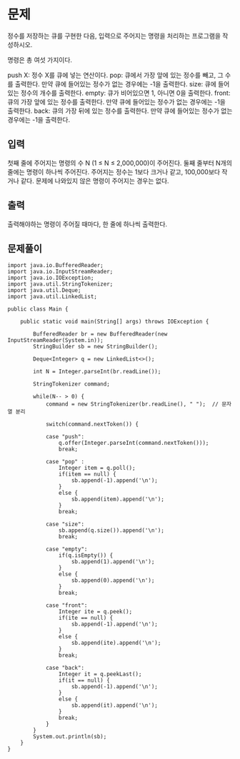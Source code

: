 # 문제
정수를 저장하는 큐를 구현한 다음, 입력으로 주어지는 명령을 처리하는 프로그램을 작성하시오.

명령은 총 여섯 가지이다.

push X: 정수 X를 큐에 넣는 연산이다.
pop: 큐에서 가장 앞에 있는 정수를 빼고, 그 수를 출력한다. 만약 큐에 들어있는 정수가 없는 경우에는 -1을 출력한다.
size: 큐에 들어있는 정수의 개수를 출력한다.
empty: 큐가 비어있으면 1, 아니면 0을 출력한다.
front: 큐의 가장 앞에 있는 정수를 출력한다. 만약 큐에 들어있는 정수가 없는 경우에는 -1을 출력한다.
back: 큐의 가장 뒤에 있는 정수를 출력한다. 만약 큐에 들어있는 정수가 없는 경우에는 -1을 출력한다.

## 입력
첫째 줄에 주어지는 명령의 수 N (1 ≤ N ≤ 2,000,000)이 주어진다. 둘째 줄부터 N개의 줄에는 명령이 하나씩 주어진다. 주어지는 정수는 1보다 크거나 같고, 100,000보다 작거나 같다. 문제에 나와있지 않은 명령이 주어지는 경우는 없다.

## 출력
출력해야하는 명령이 주어질 때마다, 한 줄에 하나씩 출력한다.

## 문제풀이

```
import java.io.BufferedReader;
import java.io.InputStreamReader;
import java.io.IOException;
import java.util.StringTokenizer;
import java.util.Deque;
import java.util.LinkedList;
 
public class Main {
 
	public static void main(String[] args) throws IOException {
		
		BufferedReader br = new BufferedReader(new InputStreamReader(System.in));
		StringBuilder sb = new StringBuilder();
		
		Deque<Integer> q = new LinkedList<>();
		
		int N = Integer.parseInt(br.readLine());
		
		StringTokenizer command;
		
		while(N-- > 0) {
			command = new StringTokenizer(br.readLine(), " ");	// 문자열 분리 
			
			switch(command.nextToken()) {	
			
			case "push":
				q.offer(Integer.parseInt(command.nextToken()));	
				break;
			
			case "pop" :
				Integer item = q.poll();	
				if(item == null) {
					sb.append(-1).append('\n');
				}
				else {
					sb.append(item).append('\n');
				}
				break;
				
			case "size":	
				sb.append(q.size()).append('\n');
				break;
				
			case "empty":
				if(q.isEmpty()) {
					sb.append(1).append('\n');
				}
				else {
					sb.append(0).append('\n');
				}
				break;
				
			case "front":
				Integer ite = q.peek();
				if(ite == null) {
					sb.append(-1).append('\n');
				}
				else {
					sb.append(ite).append('\n');
				}
				break;
				
			case "back":
				Integer it = q.peekLast();	 
				if(it == null) {
					sb.append(-1).append('\n');
				}
				else {
					sb.append(it).append('\n');
				}
				break;
			}
		}
		System.out.println(sb);
	}
}
```